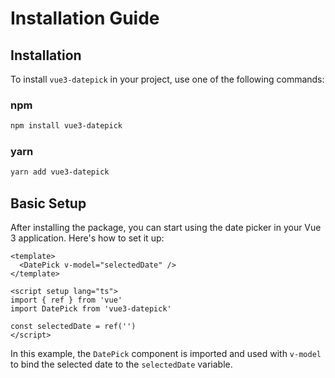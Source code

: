 # Installation Guide

## Installation

To install `vue3-datepick` in your project, use one of the following commands:

### npm

```bash
npm install vue3-datepick
```

### yarn

```bash
yarn add vue3-datepick
```

## Basic Setup

After installing the package, you can start using the date picker in your Vue 3 application. Here's how to set it up:

```vue
<template>
  <DatePick v-model="selectedDate" />
</template>

<script setup lang="ts">
import { ref } from 'vue'
import DatePick from 'vue3-datepick'

const selectedDate = ref('')
</script>
```

In this example, the `DatePick` component is imported and used with `v-model` to bind the selected date to the `selectedDate` variable.
